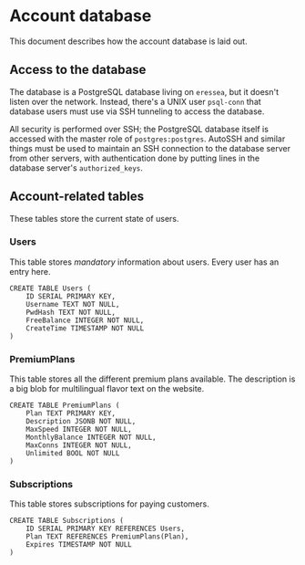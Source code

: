 # Account database

This document describes how the account database is laid out.

## Access to the database

The database is a PostgreSQL database living on `eressea`, but it doesn't listen over the network. Instead, there's a UNIX user `psql-conn` that database users must use via SSH tunneling to access the database.

All security is performed over SSH; the PostgreSQL database itself is accessed with the master role of `postgres:postgres`. AutoSSH and similar things must be used to maintain an SSH connection to the database server from other servers, with authentication done by putting lines in the database server's `authorized_keys`.

## Account-related tables

These tables store the current state of users.

### Users

This table stores *mandatory* information about users. Every user has an entry here.

````
CREATE TABLE Users (
    ID SERIAL PRIMARY KEY,
    Username TEXT NOT NULL,
    PwdHash TEXT NOT NULL,
    FreeBalance INTEGER NOT NULL,
    CreateTime TIMESTAMP NOT NULL
)
````

### PremiumPlans

This table stores all the different premium plans available. The description is a big blob for multilingual flavor text on the website.

````
CREATE TABLE PremiumPlans (
    Plan TEXT PRIMARY KEY,
    Description JSONB NOT NULL,
    MaxSpeed INTEGER NOT NULL,
    MonthlyBalance INTEGER NOT NULL,
    MaxConns INTEGER NOT NULL,
    Unlimited BOOL NOT NULL
)
````

### Subscriptions

This table stores subscriptions for paying customers.

````
CREATE TABLE Subscriptions (
    ID SERIAL PRIMARY KEY REFERENCES Users,
    Plan TEXT REFERENCES PremiumPlans(Plan),
    Expires TIMESTAMP NOT NULL
)
````
